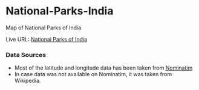 # National-Parks-India
Map of National Parks of India

Live URL: [National Parks of India](https://npoi.netlify.app)

### Data Sources
- Most of the latitude and longitude data has been taken from [Nominatim](https://nominatim.openstreetmap.org)
- In case data was not available on Nominatim, it was taken from Wikipedia.
